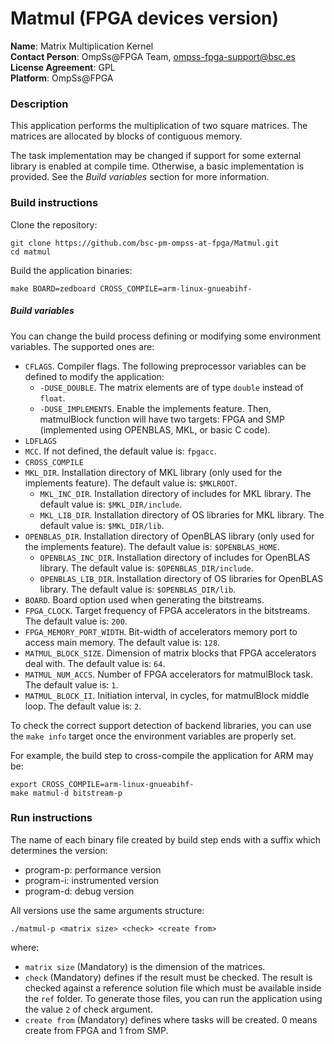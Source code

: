 # Matmul (FPGA devices version)

**Name**: Matrix Multiplication Kernel  
**Contact Person**: OmpSs@FPGA Team, ompss-fpga-support@bsc.es  
**License Agreement**: GPL  
**Platform**: OmpSs@FPGA


### Description
This application performs the multiplication of two square matrices. The matrices are allocated by blocks of contiguous memory.

The task implementation may be changed if support for some external library is enabled at compile time. Otherwise, a basic implementation is provided. See the *Build variables* section for more information.

### Build instructions
Clone the repository:
```
git clone https://github.com/bsc-pm-ompss-at-fpga/Matmul.git
cd matmul
```

Build the application binaries:
```
make BOARD=zedboard CROSS_COMPILE=arm-linux-gnueabihf-
```
##### Build variables
You can change the build process defining or modifying some environment variables.
The supported ones are:
  - `CFLAGS`. Compiler flags. The following preprocessor variables can be defined to modify the application:
    - `-DUSE_DOUBLE`. The matrix elements are of type `double` instead of `float`.
    - `-DUSE_IMPLEMENTS`. Enable the implements feature. Then, matmulBlock function will have two targets: FPGA and SMP (implemented using OPENBLAS, MKL, or basic C code).
  - `LDFLAGS`
  - `MCC`. If not defined, the default value is: `fpgacc`.
  - `CROSS_COMPILE`
  - `MKL_DIR`. Installation directory of MKL library (only used for the implements feature). The default value is: `$MKLROOT`.
    - `MKL_INC_DIR`. Installation directory of includes for MKL library. The default value is: `$MKL_DIR/include`.
    - `MKL_LIB_DIR`. Installation directory of OS libraries for MKL library. The default value is: `$MKL_DIR/lib`.
  - `OPENBLAS_DIR`. Installation directory of OpenBLAS library (only used for the implements feature). The default value is: `$OPENBLAS_HOME`.
    - `OPENBLAS_INC_DIR`. Installation directory of includes for OpenBLAS library. The default value is: `$OPENBLAS_DIR/include`.
    - `OPENBLAS_LIB_DIR`. Installation directory of OS libraries for OpenBLAS library. The default value is: `$OPENBLAS_DIR/lib`.
  - `BOARD`. Board option used when generating the bitstreams.
  - `FPGA_CLOCK`. Target frequency of FPGA accelerators in the bitstreams. The default value is: `200`.
  - `FPGA_MEMORY_PORT_WIDTH`. Bit-width of accelerators memory port to access main memory. The default value is: `128`.
  - `MATMUL_BLOCK_SIZE`. Dimension of matrix blocks that FPGA accelerators deal with. The default value is: `64`.
  - `MATMUL_NUM_ACCS`. Number of FPGA accelerators for matmulBlock task. The default value is: `1`.
  - `MATMUL_BLOCK_II`. Initiation interval, in cycles, for matmulBlock middle loop. The default value is: `2`.

To check the correct support detection of backend libraries, you can use the `make info` target once the environment variables are properly set.

For example, the build step to cross-compile the application for ARM may be:
```
export CROSS_COMPILE=arm-linux-gnueabihf-
make matmul-d bitstream-p
```

### Run instructions
The name of each binary file created by build step ends with a suffix which determines the version:
 - program-p: performance version
 - program-i: instrumented version
 - program-d: debug version

All versions use the same arguments structure:
```
./matmul-p <matrix size> <check> <create from>
```
where:
 - `matrix size` (Mandatory) is the dimension of the matrices.
 - `check` (Mandatory) defines if the result must be checked.
   The result is checked against a reference solution file which must be available inside the `ref` folder.
   To generate those files, you can run the application using the value `2` of check argument.
 - `create from` (Mandatory) defines where tasks will be created.
   0 means create from FPGA and 1 from SMP.
